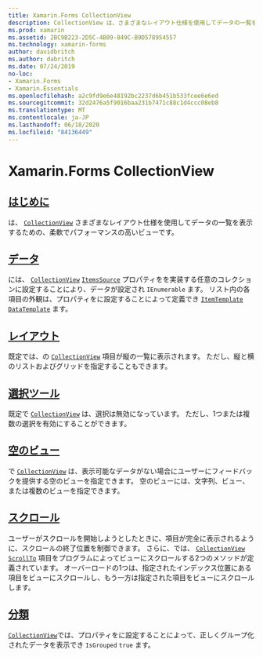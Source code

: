 ```yaml
---
title: Xamarin.Forms CollectionView
description: CollectionView は、さまざまなレイアウト仕様を使用してデータの一覧を表示するための、柔軟でパフォーマンスの高いビューです。
ms.prod: xamarin
ms.assetid: 2BC9B223-2D5C-4B09-849C-B9D578954557
ms.technology: xamarin-forms
author: davidbritch
ms.author: dabritch
ms.date: 07/24/2019
no-loc:
- Xamarin.Forms
- Xamarin.Essentials
ms.openlocfilehash: a2c9fd9e6e48192bc2237d6b451b533fcee6e6ed
ms.sourcegitcommit: 32d2476a5f9016baa231b7471c88c1d4ccc08eb8
ms.translationtype: MT
ms.contentlocale: ja-JP
ms.lasthandoff: 06/18/2020
ms.locfileid: "84136449"
---
```

# <a name="xamarinforms-collectionview"></a>Xamarin.Forms CollectionView

## <a name="introduction"></a>[はじめに](introduction.md)

は、 [`CollectionView`](xref:Xamarin.Forms.CollectionView) さまざまなレイアウト仕様を使用してデータの一覧を表示するための、柔軟でパフォーマンスの高いビューです。

## <a name="data"></a>[データ](populate-data.md)

には、 [`CollectionView`](xref:Xamarin.Forms.CollectionView) [`ItemsSource`](xref:Xamarin.Forms.ItemsView.ItemsSource) プロパティをを実装する任意のコレクションに設定することにより、データが設定され `IEnumerable` ます。 リスト内の各項目の外観は、プロパティをに設定することによって定義でき [`ItemTemplate`](xref:Xamarin.Forms.ItemsView.ItemTemplate) [`DataTemplate`](xref:Xamarin.Forms.DataTemplate) ます。

## <a name="layout"></a>[レイアウト](layout.md)

既定では、の [`CollectionView`](xref:Xamarin.Forms.CollectionView) 項目が縦の一覧に表示されます。 ただし、縦と横のリストおよびグリッドを指定することもできます。

## <a name="selection"></a>[選択ツール](selection.md)

既定で [`CollectionView`](xref:Xamarin.Forms.CollectionView) は、選択は無効になっています。 ただし、1つまたは複数の選択を有効にすることができます。

## <a name="empty-views"></a>[空のビュー](emptyview.md)

で [`CollectionView`](xref:Xamarin.Forms.CollectionView) は、表示可能なデータがない場合にユーザーにフィードバックを提供する空のビューを指定できます。 空のビューには、文字列、ビュー、または複数のビューを指定できます。

## <a name="scrolling"></a>[スクロール](scrolling.md)

ユーザーがスクロールを開始しようとしたときに、項目が完全に表示されるように、スクロールの終了位置を制御できます。 さらに、では、 [`CollectionView`](xref:Xamarin.Forms.CollectionView) [`ScrollTo`](xref:Xamarin.Forms.ItemsView.ScrollTo*) 項目をプログラムによってビューにスクロールする2つのメソッドが定義されています。 オーバーロードの1つは、指定されたインデックス位置にある項目をビューにスクロールし、もう一方は指定された項目をビューにスクロールします。

## <a name="grouping"></a>[分類](grouping.md)

[`CollectionView`](xref:Xamarin.Forms.CollectionView)では、プロパティをに設定することによって、正しくグループ化されたデータを表示でき `IsGrouped` `true` ます。
